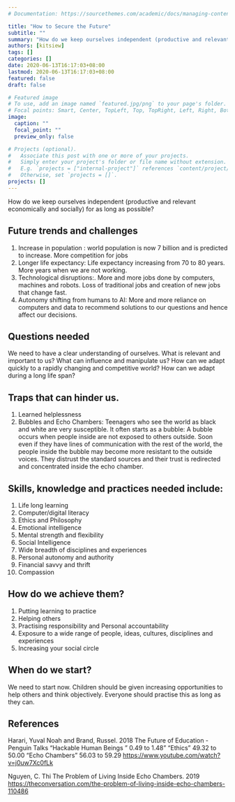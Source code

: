 ```yaml
---
# Documentation: https://sourcethemes.com/academic/docs/managing-content/

title: "How to Secure the Future"
subtitle: ""
summary: "How do we keep ourselves independent (productive and relevant economically and socially) for as long as possible?"
authors: [kitsiew]
tags: []
categories: []
date: 2020-06-13T16:17:03+08:00
lastmod: 2020-06-13T16:17:03+08:00
featured: false
draft: false

# Featured image
# To use, add an image named `featured.jpg/png` to your page's folder.
# Focal points: Smart, Center, TopLeft, Top, TopRight, Left, Right, BottomLeft, Bottom, BottomRight.
image:
  caption: ""
  focal_point: ""
  preview_only: false

# Projects (optional).
#   Associate this post with one or more of your projects.
#   Simply enter your project's folder or file name without extension.
#   E.g. `projects = ["internal-project"]` references `content/project/deep-learning/index.md`.
#   Otherwise, set `projects = []`.
projects: []
---
```

How do we keep ourselves independent (productive and relevant economically and socially) for as long as possible?

## Future trends and challenges  
1. Increase in population : world population is now 7 billion and is predicted to increase. More competition for jobs
1. Longer life expectancy: Life expectancy increasing from 70 to 80 years. More years when we are not working.
1. Technological disruptions:. More and more jobs done by computers, machines and robots. Loss of traditional jobs and creation of new jobs that change fast.
1. Autonomy shifting from humans to AI: More and more reliance on computers and data to recommend solutions to our questions and hence affect our decisions.

## Questions needed
We need to have a clear understanding of ourselves. What is relevant and important to us? 
What can influence and manipulate us? How can we adapt quickly to a rapidly changing and competitive world? How can we adapt during a long life span?

 ## Traps that can hinder us.
1. Learned helplessness
1. Bubbles  and Echo Chambers: Teenagers who see the world as black and white are very susceptible. It often starts as a bubble: A bubble occurs when people inside are not exposed to others outside. Soon even if they have lines of communication with the rest of the world, the people inside the bubble may become more resistant to the outside voices. They distrust the standard sources and their trust is redirected and concentrated inside the echo chamber. 
 

## Skills, knowledge and practices needed include:
1. Life long learning
1. Computer/digital literacy
1. Ethics and Philosophy
1. Emotional intelligence
1. Mental strength and flexibility
1. Social Intelligence
1. Wide breadth of disciplines and experiences
1. Personal autonomy and authority
1. Financial savvy and thrift
1. Compassion
 
## How do we achieve them?
1. Putting learning to practice
1. Helping others
1. Practising responsibility and Personal accountability
1. Exposure to a wide range of people, ideas, cultures, disciplines and experiences
1. Increasing your social circle

## When do we start?
We need to start now. Children should be given increasing opportunities to help others and think objectively. Everyone should practise this as long as they can.
 

## References

Harari, Yuval Noah and Brand, Russel. 2018
The Future of Education - Penguin Talks
“Hackable Human Beings ” 0.49 to 1.48”
“Ethics” 49.32 to 50.00
“Echo Chambers” 56.03 to 59.29
 https://www.youtube.com/watch?v=j0uw7Xc0fLk

Nguyen, C. Thi
The Problem of Living Inside Echo Chambers. 2019
https://theconversation.com/the-problem-of-living-inside-echo-chambers-110486

